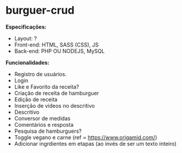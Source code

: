 # burguer-crud

**Especificações:**

- Layout: ?
- Front-end: HTML, SASS (CSS), JS
- Back-end: PHP OU NODEJS, MySQL

**Funcionalidades:**

- Registro de usuários.
- Login
- Like e Favorito da receita?
- Criação de receita de hamburguer
- Edição de receita
- Inserção de vídeos no descritivo
- Descritivo
- Conversor de medidas
- Comentários e resposta
- Pesquisa de hamburguers?
- Toggle vegano e carne (ref = https://www.origamid.com/)
- Adicionar ingrdientes em etapas (ao invés de ser um texto inteiro)
